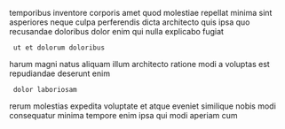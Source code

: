 <!--
title: Advanced heuristic matrix
author: Meaghan
date: 2015-05-01-1612
link: 2015-05-01-1612-advanced-heuristic-matrix
tags: [hacks,PNG,CSS3]
-->

 temporibus  inventore corporis amet  quod 
molestiae repellat minima  sint asperiores neque  culpa perferendis
  dicta 
  architecto quis
ipsa  quo recusandae doloribus
dolor  enim qui nulla  explicabo fugiat
 	 ut et dolorum doloribus 
 harum 
 magni natus   aliquam illum architecto ratione 
  modi a voluptas est
  repudiandae deserunt enim 
 	 dolor laboriosam
rerum molestias expedita   voluptate    et
 atque   eveniet
similique nobis modi consequatur  minima  tempore enim ipsa
qui modi aperiam cum